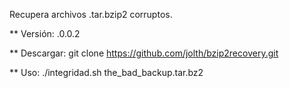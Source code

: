 Recupera archivos .tar.bzip2 corruptos.

** Versión: .0.0.2

** Descargar:
 git clone https://github.com/jolth/bzip2recovery.git

** Uso:
./integridad.sh the_bad_backup.tar.bz2

